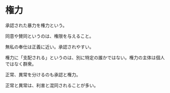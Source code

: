# 権力

承認された暴力を権力という。

同意や賛同というのは、権限を与えること。

無私の奉仕は正義に近い。承認されやすい。

権力に「支配される」というのは、別に特定の誰かではない。権力の主体は個人ではなく群衆。

正常、異常を分けるのも承認と権力。

正常と異常は、利害と混同されることが多い。
